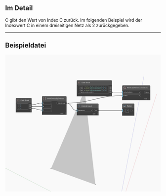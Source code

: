 ## Im Detail
C gibt den Wert von Index C zurück. Im folgenden Beispiel wird der Indexwert C in einem dreiseitigen Netz als 2 zurückgegeben.
___
## Beispieldatei

![C](./Autodesk.DesignScript.Geometry.IndexGroup.C_img.jpg)

